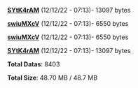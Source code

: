 [**SYtK4rAM**](/data/SYtK4rAM.txt) (12/12/22 - 07:13)- 13097 bytes

[**swiuMXcV**](/data/swiuMXcV.txt) (12/12/22 - 07:13)- 6550 bytes

[**swiuMXcV**](/data/swiuMXcV.txt) (12/12/22 - 07:13)- 6550 bytes

[**SYtK4rAM**](/data/SYtK4rAM.txt) (12/12/22 - 07:13)- 13097 bytes

**Total Datas**: 8403

**Total Size**: 48.70 MB / 48.7 MB